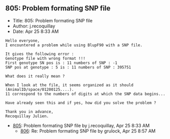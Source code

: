 ## 805: Problem formating SNP file

- Title: 805: Problem formating SNP file
- Author: j.recoquillay
- Date: Apr 25 8:33 AM

```
Hello everyone,
I encountered a problem while using BlupF90 with a SNP file.

It gives the following error :
Genotype file with wrong format !!!
First genotype SN pos is : 11 numbers of SNP : -1
SNP pos at genotype : 5 is : 11 numbers of SNP : 395751

What does it really mean ?

When I look at the file, it seems organized as it should (AnimalID/space/01200125....).
11 correspond to the numbers of digits at which the SNP data begins...

Have already seen this and if yes, how did you solve the problem ?

Thank you in advance,
Recoquillay Julien.
```

- [805](0805.md): Problem formating SNP file by j.recoquillay, Apr 25 8:33 AM
    - [806](0806.md): Re: Problem formating SNP file by grulock, Apr 25 8:57 AM
